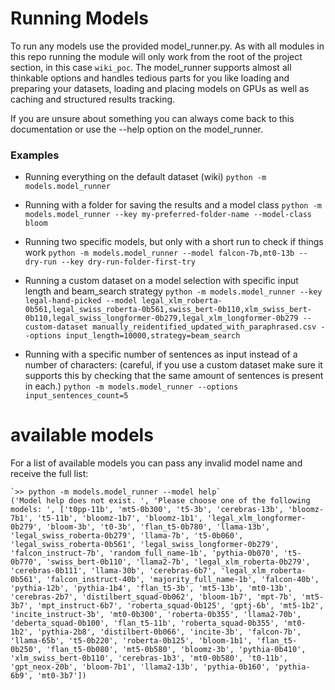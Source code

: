 # Running Models

To run any models use the provided model_runner.py. As with all modules in this repo running the module
will only work from the root of the project section, in this case `wiki_poc`.
The model_runner supports almost all thinkable options and handles tedious parts for you like loading and preparing
your datasets, loading and placing models on GPUs as well as caching and structured results tracking.

If you are unsure about something you can always come back to this documentation or use the --help option 
on the model_runner.


### Examples

- Running everything on the default dataset (wiki)
`python -m models.model_runner`

- Running with a folder for saving the results and a model class
`python -m models.model_runner --key my-preferred-folder-name --model-class bloom`

- Running two specific models, but only with a short run to check if things work
`python -m models.model_runner --model falcon-7b,mt0-13b --dry-run --key dry-run-folder-first-try`

- Running a custom dataset on a model selection with specific input length and beam_search strategy
`python -m models.model_runner --key legal-hand-picked --model legal_xlm_roberta-0b561,legal_swiss_roberta-0b561,swiss_bert-0b110,xlm_swiss_bert-0b110,legal_swiss_longformer-0b279,legal_xlm_longformer-0b279 --custom-dataset manually_reidentified_updated_with_paraphrased.csv --options input_length=10000,strategy=beam_search`

- Running with a specific number of sentences as input instead of a number of characters: (careful, if you use a custom
dataset make sure it supports this by checking that the same amount of sentences is present in each.)
`python -m models.model_runner --options input_sentences_count=5`

# available models
For a list of available models you can pass any invalid model name and receive the full list:
```
`>> python -m models.model_runner --model help`
('Model help does not exist. ', 'Please choose one of the following models: ', ['t0pp-11b', 'mt5-0b300', 't5-3b', 'cerebras-13b', 'bloomz-7b1', 't5-11b', 'bloomz-1b7', 'bloomz-1b1', 'legal_xlm_longformer-0b279', 'bloom-3b', 't0-3b', 'flan_t5-0b780', 'llama-13b', 'legal_swiss_roberta-0b279', 'llama-7b', 't5-0b060', 'legal_swiss_roberta-0b561', 'legal_swiss_longformer-0b279', 'falcon_instruct-7b', 'random_full_name-1b', 'pythia-0b070', 't5-0b770', 'swiss_bert-0b110', 'llama2-7b', 'legal_xlm_roberta-0b279', 'cerebras-0b111', 'llama-30b', 'cerebras-6b7', 'legal_xlm_roberta-0b561', 'falcon_instruct-40b', 'majority_full_name-1b', 'falcon-40b', 'pythia-12b', 'pythia-1b4', 'flan_t5-3b', 'mt5-13b', 'mt0-13b', 'cerebras-2b7', 'distilbert_squad-0b062', 'bloom-1b7', 'mpt-7b', 'mt5-3b7', 'mpt_instruct-6b7', 'roberta_squad-0b125', 'gptj-6b', 'mt5-1b2', 'incite_instruct-3b', 'mt0-0b300', 'roberta-0b355', 'llama2-70b', 'deberta_squad-0b100', 'flan_t5-11b', 'roberta_squad-0b355', 'mt0-1b2', 'pythia-2b8', 'distilbert-0b066', 'incite-3b', 'falcon-7b', 'llama-65b', 't5-0b220', 'roberta-0b125', 'bloom-1b1', 'flan_t5-0b250', 'flan_t5-0b080', 'mt5-0b580', 'bloomz-3b', 'pythia-0b410', 'xlm_swiss_bert-0b110', 'cerebras-1b3', 'mt0-0b580', 't0-11b', 'gpt_neox-20b', 'bloom-7b1', 'llama2-13b', 'pythia-0b160', 'pythia-6b9', 'mt0-3b7'])
```
